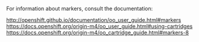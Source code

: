 For information about markers, consult the documentation:

http://openshift.github.io/documentation/oo_user_guide.html#markers
https://docs.openshift.org/origin-m4/oo_user_guide.html#using-cartridges
https://docs.openshift.org/origin-m4/oo_cartridge_guide.html#markers-8
